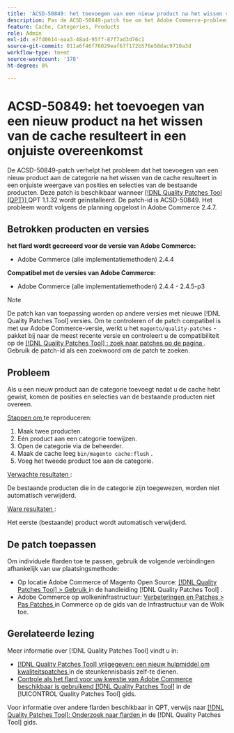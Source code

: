 ```yaml
---
title: 'ACSD-50849: het toevoegen van een nieuw product na het wissen van de cache resulteert in een onjuiste overeenkomst'
description: Pas de ACSD-50849-patch toe om het Adobe Commerce-probleem te verhelpen, waarbij het toevoegen van een nieuw product aan de categorie na het wissen van de cache resulteert in een onjuiste weergave van posities en selecties van de bestaande producten.
feature: Cache, Categories, Products
role: Admin
exl-id: e7fd0614-eaa3-48ad-95ff-87f7ad3d76c1
source-git-commit: 011a6f46f76029eaf67f172b576e58dac9710a3d
workflow-type: tm+mt
source-wordcount: '378'
ht-degree: 0%

---
```


# ACSD-50849: het toevoegen van een nieuw product na het wissen van de cache resulteert in een onjuiste overeenkomst

De ACSD-50849-patch verhelpt het probleem dat het toevoegen van een nieuw product aan de categorie na het wissen van de cache resulteert in een onjuiste weergave van posities en selecties van de bestaande producten. Deze patch is beschikbaar wanneer [[!DNL Quality Patches Tool (QPT)] ](https://experienceleague.adobe.com/en/docs/commerce-operations/tools/quality-patches-tool/quality-patches-tool-to-self-serve-quality-patches) QPT 1.1.32 wordt geïnstalleerd. De patch-id is ACSD-50849. Het probleem wordt volgens de planning opgelost in Adobe Commerce 2.4.7.

## Betrokken producten en versies

**het flard wordt gecreeerd voor de versie van Adobe Commerce:**

* Adobe Commerce (alle implementatiemethoden) 2.4.4

**Compatibel met de versies van Adobe Commerce:**

* Adobe Commerce (alle implementatiemethoden) 2.4.4 - 2.4.5-p3

>[!NOTE]
>
>De patch kan van toepassing worden op andere versies met nieuwe [!DNL Quality Patches Tool] versies. Om te controleren of de patch compatibel is met uw Adobe Commerce-versie, werkt u het `magento/quality-patches` -pakket bij naar de meest recente versie en controleert u de compatibiliteit op de [[!DNL Quality Patches Tool] : zoek naar patches op de pagina ](https://experienceleague.adobe.com/tools/commerce-quality-patches/index.html) . Gebruik de patch-id als een zoekwoord om de patch te zoeken.

## Probleem

Als u een nieuw product aan de categorie toevoegt nadat u de cache hebt gewist, komen de posities en selecties van de bestaande producten niet overeen.

<u> Stappen om </u> te reproduceren:

1. Maak twee producten.
1. Eén product aan een categorie toewijzen.
1. Open de categorie via de beheerder.
1. Maak de cache leeg `bin/magento cache:flush` .
1. Voeg het tweede product toe aan de categorie.

<u> Verwachte resultaten </u>:

De bestaande producten die in de categorie zijn toegewezen, worden niet automatisch verwijderd.

<u> Ware resultaten </u>:

Het eerste (bestaande) product wordt automatisch verwijderd.

## De patch toepassen

Om individuele flarden toe te passen, gebruik de volgende verbindingen afhankelijk van uw plaatsingsmethode:

* Op locatie Adobe Commerce of Magento Open Source: [[!DNL Quality Patches Tool] > Gebruik ](/help/tools/quality-patches-tool/usage.md) in de handleiding [!DNL Quality Patches Tool] .
* Adobe Commerce op wolkeninfrastructuur: [ Verbeteringen en Patches > Pas Patches ](https://experienceleague.adobe.com/docs/commerce-cloud-service/user-guide/develop/upgrade/apply-patches.html) in Commerce op de gids van de Infrastructuur van de Wolk toe.

## Gerelateerde lezing

Meer informatie over [!DNL Quality Patches Tool] vindt u in:

* [[!DNL Quality Patches Tool]  vrijgegeven: een nieuw hulpmiddel om kwaliteitspatches ](https://experienceleague.adobe.com/en/docs/commerce-operations/tools/quality-patches-tool/quality-patches-tool-to-self-serve-quality-patches) in de steunkennisbasis zelf-te dienen.
* [ Controle als het flard voor uw kwestie van Adobe Commerce beschikbaar is gebruikend  [!DNL Quality Patches Tool]](/help/tools/quality-patches-tool/patches-available-in-qpt/check-patch-for-magento-issue-with-magento-quality-patches.md) in de [!UICONTROL Quality Patches Tool] gids.


Voor informatie over andere flarden beschikbaar in QPT, verwijs naar [[!DNL Quality Patches Tool]: Onderzoek naar flarden ](https://experienceleague.adobe.com/tools/commerce-quality-patches/index.html) in de [!DNL Quality Patches Tool] gids.

